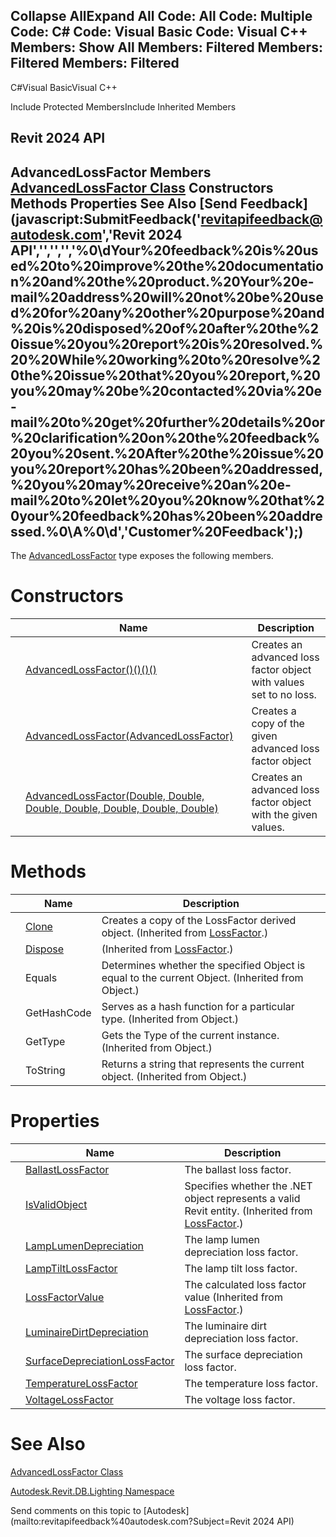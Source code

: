 ﻿

Collapse AllExpand All Code: All Code: Multiple Code: C# Code: Visual Basic Code: Visual C++  Members: Show All Members: Filtered Members: Filtered Members: Filtered   
---  
  
C#Visual BasicVisual C++

Include Protected MembersInclude Inherited Members

Revit 2024 API  
---  
AdvancedLossFactor Members  
[AdvancedLossFactor Class](30e62a9d-eb01-8830-f897-dc8f32b486da.md) Constructors Methods Properties See Also [Send Feedback](javascript:SubmitFeedback\('revitapifeedback@autodesk.com','Revit 2024 API','','','','%0\\dYour%20feedback%20is%20used%20to%20improve%20the%20documentation%20and%20the%20product.%20Your%20e-mail%20address%20will%20not%20be%20used%20for%20any%20other%20purpose%20and%20is%20disposed%20of%20after%20the%20issue%20you%20report%20is%20resolved.%20%20While%20working%20to%20resolve%20the%20issue%20that%20you%20report,%20you%20may%20be%20contacted%20via%20e-mail%20to%20get%20further%20details%20or%20clarification%20on%20the%20feedback%20you%20sent.%20After%20the%20issue%20you%20report%20has%20been%20addressed,%20you%20may%20receive%20an%20e-mail%20to%20let%20you%20know%20that%20your%20feedback%20has%20been%20addressed.%0\\A%0\\d','Customer%20Feedback'\);)  
---  
  
The [AdvancedLossFactor](30e62a9d-eb01-8830-f897-dc8f32b486da.md) type exposes the following members.

# Constructors

|  | Name | Description |
| --- | --- | --- |
|  | [AdvancedLossFactor()()()()](4271d7e2-a59e-2d5b-f285-22b3b7d2378d.md) | Creates an advanced loss factor object with values set to no loss. |
|  | [AdvancedLossFactor(AdvancedLossFactor)](6ff9b7cb-c8db-6b78-abcb-e09e84afb075.md) | Creates a copy of the given advanced loss factor object |
|  | [AdvancedLossFactor(Double, Double, Double, Double, Double, Double, Double)](cea92f47-d977-d54f-b371-95cadb232f5f.md) | Creates an advanced loss factor object with the given values. |
  
# Methods

|  | Name | Description |
| --- | --- | --- |
|  | [Clone](36abc8f4-4234-7cd7-698c-5de93c4b6182.md) | Creates a copy of the LossFactor derived object.  (Inherited from [LossFactor](23224470-b97a-7acc-8dbe-667086568b1c.md).) |
|  | [Dispose](510d136d-864f-2b61-ad9c-65560914d539.md) | (Inherited from [LossFactor](23224470-b97a-7acc-8dbe-667086568b1c.md).) |
|  | Equals | Determines whether the specified Object is equal to the current Object. (Inherited from Object.) |
|  | GetHashCode | Serves as a hash function for a particular type.  (Inherited from Object.) |
|  | GetType | Gets the Type of the current instance. (Inherited from Object.) |
|  | ToString | Returns a string that represents the current object. (Inherited from Object.) |
  
# Properties

|  | Name | Description |
| --- | --- | --- |
|  | [BallastLossFactor](2bc09702-aae7-d999-7f9a-3758a256e863.md) | The ballast loss factor. |
|  | [IsValidObject](eac84ac8-d3e4-eb18-5f0c-c6c9da7ed5d4.md) | Specifies whether the .NET object represents a valid Revit entity.  (Inherited from [LossFactor](23224470-b97a-7acc-8dbe-667086568b1c.md).) |
|  | [LampLumenDepreciation](3c1a96f2-6934-8b25-4d18-71ee5fdd9d6a.md) | The lamp lumen depreciation loss factor. |
|  | [LampTiltLossFactor](93cd3ce8-02ae-3113-cc08-e356d726b4ef.md) | The lamp tilt loss factor. |
|  | [LossFactorValue](91107a0f-67d6-730b-b36c-7856e044b405.md) | The calculated loss factor value  (Inherited from [LossFactor](23224470-b97a-7acc-8dbe-667086568b1c.md).) |
|  | [LuminaireDirtDepreciation](615be4c2-6112-9f73-ffca-dc164712d23f.md) | The luminaire dirt depreciation loss factor. |
|  | [SurfaceDepreciationLossFactor](85a1df84-025b-4643-0e8a-4385768a4974.md) | The surface depreciation loss factor. |
|  | [TemperatureLossFactor](ffd4d6b9-a4cb-b091-d77f-c480be8aeb44.md) | The temperature loss factor. |
|  | [VoltageLossFactor](a21ac531-1639-37f2-314e-ab11e1e23b1c.md) | The voltage loss factor. |
  
# See Also

[AdvancedLossFactor Class](30e62a9d-eb01-8830-f897-dc8f32b486da.md)

[Autodesk.Revit.DB.Lighting Namespace](a6a04f07-7fd2-0a4e-12e7-01842ee6daaf.md)

Send comments on this topic to [Autodesk](mailto:revitapifeedback%40autodesk.com?Subject=Revit 2024 API)